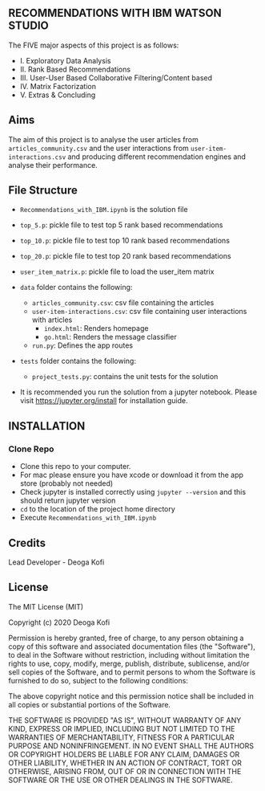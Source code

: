 RECOMMENDATIONS WITH IBM WATSON STUDIO
------------------------------------------
The FIVE major aspects of this project is as follows:

* I. Exploratory Data Analysis
* II. Rank Based Recommendations
* III. User-User Based Collaborative Filtering/Content based
* IV. Matrix Factorization
* V. Extras & Concluding


Aims
----------------------
The aim of this project is to analyse the user articles from `articles_community.csv` and the user interactions from `user-item-interactions.csv` and producing different recommendation engines and analyse their performance.


File Structure
----------------------
* `Recommendations_with_IBM.ipynb` is the solution file

* `top_5.p`: pickle file to test top 5 rank based recommendations
* `top_10.p`: pickle file to test top 10 rank based recommendations
* `top_20.p`: pickle file to test top 20 rank based recommendations
* `user_item_matrix.p`: pickle file to load the user_item matrix
* `data` folder contains the following:
  * `articles_community.csv`: csv file containing the articles
  * `user-item-interactions.csv`: csv file containing user interactions with articles
    * `index.html`: Renders homepage
    * `go.html`: Renders the message classifier
  * `run.py`: Defines the app routes

* `tests` folder contains the following:
    *  `project_tests.py`: contains the unit tests for the solution

* It is recommended you run the solution from a jupyter notebook. Please visit
https://jupyter.org/install for installation guide.

INSTALLATION
----------------------
### Clone Repo

* Clone this repo to your computer.
* For mac please ensure you have xcode or download it from the app store (probably not needed)
* Check jupyter is installed correctly using `jupyter --version` and this should return jupyter version
* `cd` to the location of the project home directory
* Execute `Recommendations_with_IBM.ipynb`



## Credits

Lead Developer - Deoga Kofi


## License

The MIT License (MIT)

Copyright (c) 2020 Deoga Kofi

Permission is hereby granted, free of charge, to any person obtaining a copy of this software and associated documentation files (the "Software"), to deal in the Software without restriction, including without limitation the rights to use, copy, modify, merge, publish, distribute, sublicense, and/or sell copies of the Software, and to permit persons to whom the Software is furnished to do so, subject to the following conditions:

The above copyright notice and this permission notice shall be included in all copies or substantial portions of the Software.

THE SOFTWARE IS PROVIDED "AS IS", WITHOUT WARRANTY OF ANY KIND, EXPRESS OR IMPLIED, INCLUDING BUT NOT LIMITED TO THE WARRANTIES OF MERCHANTABILITY, FITNESS FOR A PARTICULAR PURPOSE AND NONINFRINGEMENT. IN NO EVENT SHALL THE AUTHORS OR COPYRIGHT HOLDERS BE LIABLE FOR ANY CLAIM, DAMAGES OR OTHER LIABILITY, WHETHER IN AN ACTION OF CONTRACT, TORT OR OTHERWISE, ARISING FROM, OUT OF OR IN CONNECTION WITH THE SOFTWARE OR THE USE OR OTHER DEALINGS IN THE SOFTWARE.
